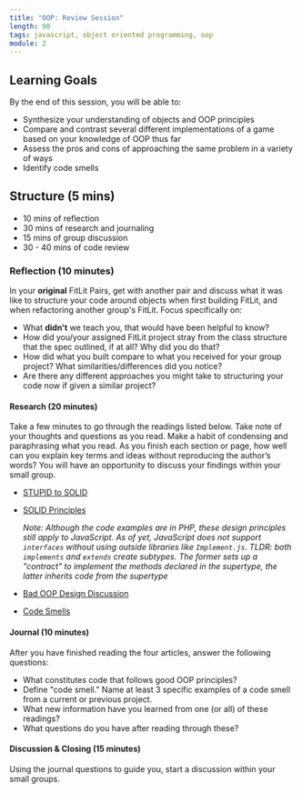 ```yaml
---
title: "OOP: Review Session"
length: 90
tags: javascript, object oriented programming, oop
module: 2
---
```


## Learning Goals

By the end of this session, you will be able to:

- Synthesize your understanding of objects and OOP principles
- Compare and contrast several different implementations of a game based on your knowledge of OOP thus far
- Assess the pros and cons of approaching the same problem in a variety of ways
- Identify code smells

## Structure (5 mins)

* 10 mins of reflection
* 30 mins of research and journaling
* 15 mins of group discussion
* 30 - 40 mins of code review

### Reflection (10 minutes)

In your **original** FitLit Pairs, get with another pair and discuss what it was like to structure your code around objects when first building FitLit, and when refactoring another group's FitLit. Focus specifically on:

* What **didn't** we teach you, that would have been helpful to know?
* How did you/your assigned FitLit project stray from the class structure that the spec outlined, if at all? Why did you do that?
* How did what you built compare to what you received for your group project? What similarities/differences did you notice?
* Are there any different approaches you might take to structuring your code now if given a similar project?


#### Research (20 minutes)

Take a few minutes to go through the readings listed below. Take note of your thoughts and questions as you read. Make a habit of condensing and paraphrasing what you read. As you finish each section or page, how well can you explain key terms and ideas without reproducing the author’s words? You will have an opportunity to discuss your findings within your small group. 


* [STUPID to SOLID](https://williamdurand.fr/2013/07/30/from-stupid-to-solid-code/)
* [SOLID Principles](https://scotch.io/bar-talk/s-o-l-i-d-the-first-five-principles-of-object-oriented-design)
  
  _Note: Although the code examples are in PHP, these design principles still apply to JavaScript. As of yet, JavaScript does not support `interfaces` without using outside libraries like `Implement.js`. TLDR: both `implements` and `extends` create subtypes. The former sets up a "contract" to implement the methods declared in the supertype, the latter inherits code from the supertype_

* [Bad OOP Design Discussion](https://stackoverflow.com/questions/345698/what-are-the-tell-tale-signs-of-bad-object-oriented-design)
* [Code Smells](https://blog.codinghorror.com/code-smells/)


#### Journal (10 minutes)

After you have finished reading the four articles, answer the following questions:
- What constitutes code that follows good OOP principles?
- Define "code smell." Name at least 3 specific examples of a code smell from a current or previous project.
- What new information have you learned from one (or all) of these readings?
- What questions do you have after reading through these?

#### Discussion & Closing (15 minutes)

Using the journal questions to guide you, start a discussion within your small groups.



<!-- 
#### Code Review & Group Discussion

[*Jeopardy*](https://github.com/turingschool-examples/oop-review/tree/master/jeopardy)  
[*Wheel of Fortune*](https://github.com/turingschool-examples/oop-review/tree/master/wheel-of-fortune)

*Get in your GameTime groups. You will be reviewing two codebases that have implemented games in OOP*

While reviewing the code, ask yourself the following questions:

* Is all the code easily understood?
* Is there any redundant or duplicate code?
* Does the code follow the principle of single responsibility?
* Do the names used in the application convey intent?
* Looking back at the reading covering code smells - find two examples of a code smell in either of the codebases. What changes would you make to this particular piece of code to not make it smell?
* Find two examples of good OOP design, based on the readings

### Closing

Within your original group, discuss the following questions - 
* What new information have you learned from the readings? From the code review?
* How will this effect the way you continue to write your GameTime projects? Is there any code you now would like to change? -->